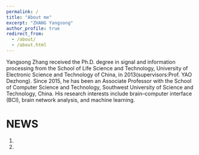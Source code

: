 ```yaml
---
permalink: /
title: "About me"
excerpt: "ZHANG Yangsong"
author_profile: true
redirect_from: 
  - /about/
  - /about.html
---
```


Yangsong Zhang received the Ph.D. degree in signal and information processing from the School of Life Science and Technology, University of Electronic Science and Technology of China, in 2013(supervisors:Prof. YAO Dezhong). Since 2015, he has been an Associate Professor with the School of Computer Science and Technology, Southwest University of Science and Technology, China. His research interests include brain–computer interface (BCI), brain network analysis, and machine learning.



NEWS
======
1. 
2.


